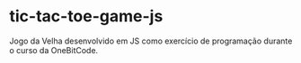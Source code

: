 # tic-tac-toe-game-js
Jogo da Velha desenvolvido em JS como exercício de programação durante o curso da OneBitCode.
